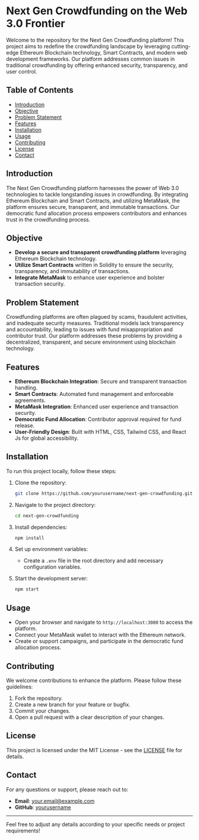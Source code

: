 # Next Gen Crowdfunding on the Web 3.0 Frontier

Welcome to the repository for the Next Gen Crowdfunding platform! This project aims to redefine the crowdfunding landscape by leveraging cutting-edge Ethereum Blockchain technology, Smart Contracts, and modern web development frameworks. Our platform addresses common issues in traditional crowdfunding by offering enhanced security, transparency, and user control.

## Table of Contents

- [Introduction](#introduction)
- [Objective](#objective)
- [Problem Statement](#problem-statement)
- [Features](#features)
- [Installation](#installation)
- [Usage](#usage)
- [Contributing](#contributing)
- [License](#license)
- [Contact](#contact)

## Introduction

The Next Gen Crowdfunding platform harnesses the power of Web 3.0 technologies to tackle longstanding issues in crowdfunding. By integrating Ethereum Blockchain and Smart Contracts, and utilizing MetaMask, the platform ensures secure, transparent, and immutable transactions. Our democratic fund allocation process empowers contributors and enhances trust in the crowdfunding process.

## Objective

- **Develop a secure and transparent crowdfunding platform** leveraging Ethereum Blockchain technology.
- **Utilize Smart Contracts** written in Solidity to ensure the security, transparency, and immutability of transactions.
- **Integrate MetaMask** to enhance user experience and bolster transaction security.

## Problem Statement

Crowdfunding platforms are often plagued by scams, fraudulent activities, and inadequate security measures. Traditional models lack transparency and accountability, leading to issues with fund misappropriation and contributor trust. Our platform addresses these problems by providing a decentralized, transparent, and secure environment using blockchain technology.

## Features

- **Ethereum Blockchain Integration**: Secure and transparent transaction handling.
- **Smart Contracts**: Automated fund management and enforceable agreements.
- **MetaMask Integration**: Enhanced user experience and transaction security.
- **Democratic Fund Allocation**: Contributor approval required for fund release.
- **User-Friendly Design**: Built with HTML, CSS, Tailwind CSS, and React Js for global accessibility.

## Installation

To run this project locally, follow these steps:

1. Clone the repository:
    ```bash
    git clone https://github.com/yourusername/next-gen-crowdfunding.git
    ```

2. Navigate to the project directory:
    ```bash
    cd next-gen-crowdfunding
    ```

3. Install dependencies:
    ```bash
    npm install
    ```

4. Set up environment variables:
    - Create a `.env` file in the root directory and add necessary configuration variables.

5. Start the development server:
    ```bash
    npm start
    ```

## Usage

- Open your browser and navigate to `http://localhost:3000` to access the platform.
- Connect your MetaMask wallet to interact with the Ethereum network.
- Create or support campaigns, and participate in the democratic fund allocation process.

## Contributing

We welcome contributions to enhance the platform. Please follow these guidelines:

1. Fork the repository.
2. Create a new branch for your feature or bugfix.
3. Commit your changes.
4. Open a pull request with a clear description of your changes.

## License

This project is licensed under the MIT License - see the [LICENSE](LICENSE) file for details.

## Contact

For any questions or support, please reach out to:

- **Email**: your.email@example.com
- **GitHub**: [yourusername](https://github.com/yourusername)

---

Feel free to adjust any details according to your specific needs or project requirements!
